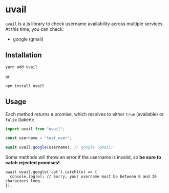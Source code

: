 # uvail

`uvail` is a js library to check username availability across multiple services.
At this time, you can check:

- google (gmail)

## Installation

```
yarn add uvail
```

or

```
npm install uvail
```

## Usage

Each method returns a promise, which resolves to either
`true` (available) or `false` (taken):

```js
import uvail from "uvail";

const username = "test_user";

await uvail.google(username); // google (gmail)
```

Some methods will throw an error if the username is invalid, so **be sure to catch
rejected promises!**

```
await uvail.google('cat').catch((e) => {
  console.log(e); // Sorry, your username must be between 6 and 30 characters long.
});
```
